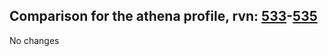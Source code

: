 ## Comparison for the athena profile, rvn: [533](https://github.com/PRO100KatYT/FortniteProfileRevisions/tree/main/profiles/athena/533%20athena.json)-[535](https://github.com/PRO100KatYT/FortniteProfileRevisions/tree/main/profiles/athena/535%20athena.json)

No changes
